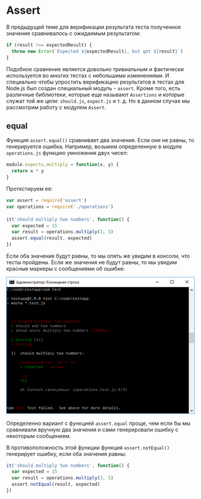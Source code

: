 # Assert

В предыдущей теме для верификации результата теста полученное значение сравнивалось с ожидаемым результатом:

```js
if (result !== expectedResult) {
  throw new Error(`Expected ${expectedResult}, but got ${result}`)
}
```

Подобное сравнение является довольно тривиальным и фактически используется во многих тестах с небольшими изменениями. И специально чтобы упростить верификацию результатов в тестах для Node.js был создан специальный модуль - `assert`. Кроме того, есть различные библиотеки, которые еще называют `Assertions` и которые служат той же цели: `should.js`, `expect.js` и т. д. Но в данном случае мы рассмотрим работу с модулем `Assert`.

## equal

Функция `assert.equal()` сравнивает два значения. Если они не равны, то генерируется ошибка. Например, возьмем определенную в модуле `operations.js` функцию умножения двух чисел:

```js
module.exports.multiply = function(x, y) {
  return x * y
}
```

Протестируем ее:

```js
var assert = require('assert')
var operations = require('./operations')

it('should multiply two numbers', function() {
  var expected = 15
  var result = operations.multiply(3, 5)
  assert.equal(result, expected)
})
```

Если оба значения будут равны, то мы опять же увидим в консоли, что тесты пройдены. Если же значения не будут равны, то мы увидим красные маркеры с сообщениями об ошибке:

![5.5.png](5.5.png)

Определенно вариант с функцией `assert.equal` проще, чем если бы мы сравнивали вручную два значения и сами генерировали ошибку с некоторым сообщением.

В противоположность этой функции функция `assert.notEqual()` генерирует ошибку, если оба значения равны:

```js
it('should multiply two numbers', function() {
  var expected = 15
  var result = operations.multiply(3, 5)
  assert.notEqual(result, expected)
})
```
